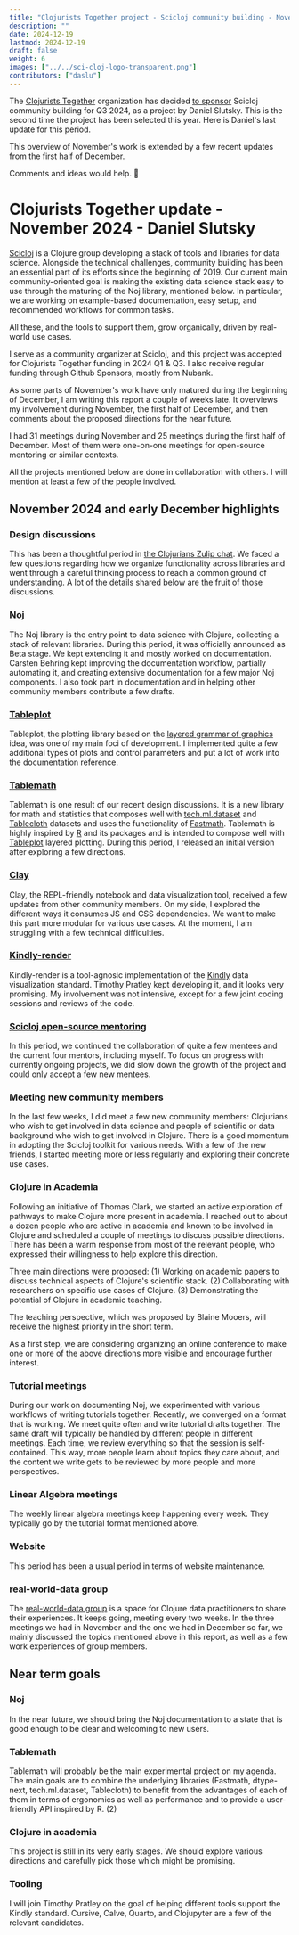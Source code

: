 ```yaml
---
title: "Clojurists Together project - Scicloj community building - November 2024 update"
description: ""
date: 2024-12-19
lastmod: 2024-12-19
draft: false
weight: 6
images: ["../../sci-cloj-logo-transparent.png"]
contributors: ["daslu"]
---
```


The [Clojurists Together](https://www.clojuriststogether.org/) organization has decided [to sponsor](https://www.clojuriststogether.org/news/q3-2024-funding-announcement/) Scicloj community building for Q3 2024, as a project by Daniel Slutsky. This is the second time the project has been selected this year. Here is Daniel's last update for this period.

This overview of November's work is extended by a few recent updates from the first half of December.

Comments and ideas would help. :pray: 

# Clojurists Together update - November 2024 - Daniel Slutsky

[Scicloj](https://scicloj.github.io/) is a Clojure group developing a stack of tools and libraries for data science. Alongside the technical challenges, community building has been an essential part of its efforts since the beginning of 2019. Our current main community-oriented goal is making the existing data science stack easy to use through the maturing of the Noj library, mentioned below. In particular, we are working on example-based documentation, easy setup, and recommended workflows for common tasks.

All these, and the tools to support them, grow organically, driven by real-world use cases.

I serve as a community organizer at Scicloj, and this project was accepted for Clojurists Together funding in 2024 Q1 & Q3. I also receive regular funding through Github Sponsors, mostly from Nubank.

As some parts of November's work have only matured during the beginning of December, I am writing this report a couple of weeks late. It overviews my involvement during November, the first half of December, and then comments about the proposed directions for the near future.

I had 31 meetings during November and 25 meetings during the first half of December. Most of them were one-on-one meetings for open-source mentoring or similar contexts.

All the projects mentioned below are done in collaboration with others. I will mention at least a few of the people involved.

## November 2024 and early December highlights

### Design discussions
This has been a thoughtful period in [the Clojurians Zulip chat](https://scicloj.github.io/docs/community/chat/). We faced a few questions regarding how we organize functionality across libraries and went through a careful thinking process to reach a common ground of understanding. A lot of the details shared below are the fruit of those discussions.

### [Noj](https://scicloj.github.io/noj/)
The Noj library is the entry point to data science with Clojure, collecting a stack of relevant libraries. During this period, it was officially announced as Beta stage. We kept extending it and mostly worked on documentation. Carsten Behring kept improving the documentation workflow, partially automating it, and creating extensive documentation for a few major Noj components. I also took part in documentation and in helping other community members contribute a few drafts.

### [Tableplot](https://scicloj.github.io/tableplot/)
Tableplot, the plotting library based on the [layered grammar of graphics](https://vita.had.co.nz/papers/layered-grammar.html) idea, was one of my main foci of development. I implemented quite a few additional types of plots and control parameters and put a lot of work into the documentation reference.

### [Tablemath](https://scicloj.github.io/tablemath/)
Tablemath is one result of our recent design discussions. It is a new library for math and statistics that composes well with [tech.ml.dataset](https://github.com/techascent/tech.ml.dataset) and [Tablecloth](https://scicloj.github.io/tablecloth) datasets and uses the functionality of [Fastmath](https://github.com/generateme/fastmath). Tablemath is highly inspired by [R](https://www.r-project.org/) and its packages and is intended to compose well with [Tableplot](https://scicloj.github.io/tableplot/) layered plotting.
During this period, I released an initial version after exploring a few directions.

### [Clay](https://scicloj.github.io/clay/)
Clay, the REPL-friendly notebook and data visualization tool, received a few updates from other community members. On my side, I explored the different ways it consumes JS and CSS dependencies. We want to make this part more modular for various use cases. At the moment, I am struggling with a few technical difficulties.

### [Kindly-render](https://github.com/scicloj/kindly-render)
Kindly-render is a tool-agnosic implementation of the [Kindly](https://scicloj.github.io/kindly/) data visualization standard. Timothy Pratley kept developing it, and it looks very promising. My involvement was not intensive, except for a few joint coding sessions and reviews of the code.

### [Scicloj open-source mentoring](https://scicloj.github.io/docs/community/groups/open-source-mentoring/)
In this period, we continued the collaboration of quite a few mentees and the current four mentors, including myself. To focus on progress with currently ongoing projects, we did slow down the growth of the project and could only accept a few new mentees.

### Meeting new community members
In the last few weeks, I did meet a few new community members: Clojurians who wish to get involved in data science and people of scientific or data background who wish to get involved in Clojure. There is a good momentum in adopting the Scicloj toolkit for various needs. With a few of the new friends, I started meeting more or less regularly and exploring their concrete use cases.

### Clojure in Academia
Following an initiative of Thomas Clark, we started an active exploration of pathways to make Clojure more present in academia. I reached out to about a dozen people who are active in academia and known to be involved in Clojure and scheduled a couple of meetings to discuss possible directions. There has been a warm response from most of the relevant people, who expressed their willingness to help explore this direction.

Three main directions were proposed: (1) Working on academic papers to discuss technical aspects of Clojure's scientific stack. (2) Collaborating with researchers on specific use cases of Clojure. (3) Demonstrating the potential of Clojure in academic teaching.

The teaching perspective, which was proposed by Blaine Mooers, will receive the highest priority in the short term.

As a first step, we are considering organizing an online conference to make one or more of the above directions more visible and encourage further interest.

### Tutorial meetings
During our work on documenting Noj, we experimented with various workflows of writing tutorials together. Recently, we converged on a format that is working. We meet quite often and write tutorial drafts together. The same draft will typically be handled by different people in different meetings. Each time, we review everything so that the session is self-contained. This way, more people learn about topics they care about, and the content we write gets to be reviewed by more people and more perspectives.

### Linear Algebra meetings
The weekly linear algebra meetings keep happening every week. They typically go by the tutorial format mentioned above.

### Website
This period has been a usual period in terms of website maintenance.

### real-world-data group
The [real-world-data group](https://scicloj.github.io/docs/community/groups/real-world-data/) is a space for Clojure data practitioners to share their experiences. It keeps going, meeting every two weeks. In the three meetings we had in November and the one we had in December so far, we mainly discussed the topics mentioned above in this report, as well as a few work experiences of group members.

## Near term goals

### Noj
In the near future, we should bring the Noj documentation to a state that is good enough to be clear and welcoming to new users.

### Tablemath
Tablemath will probably be the main experimental project on my agenda. The main goals are to combine the underlying libraries (Fastmath, dtype-next, tech.ml.dataset, Tablecloth) to benefit from the advantages of each of them in terms of ergonomics as well as performance and to provide a user-friendly API inspired by R. (2)

### Clojure in academia
This project is still in its very early stages. We should explore various directions and carefully pick those which might be promising.

### Tooling
I will join Timothy Pratley on the goal of helping different tools support the Kindly standard. Cursive, Calve, Quarto, and Clojupyter are a few of the relevant candidates.
